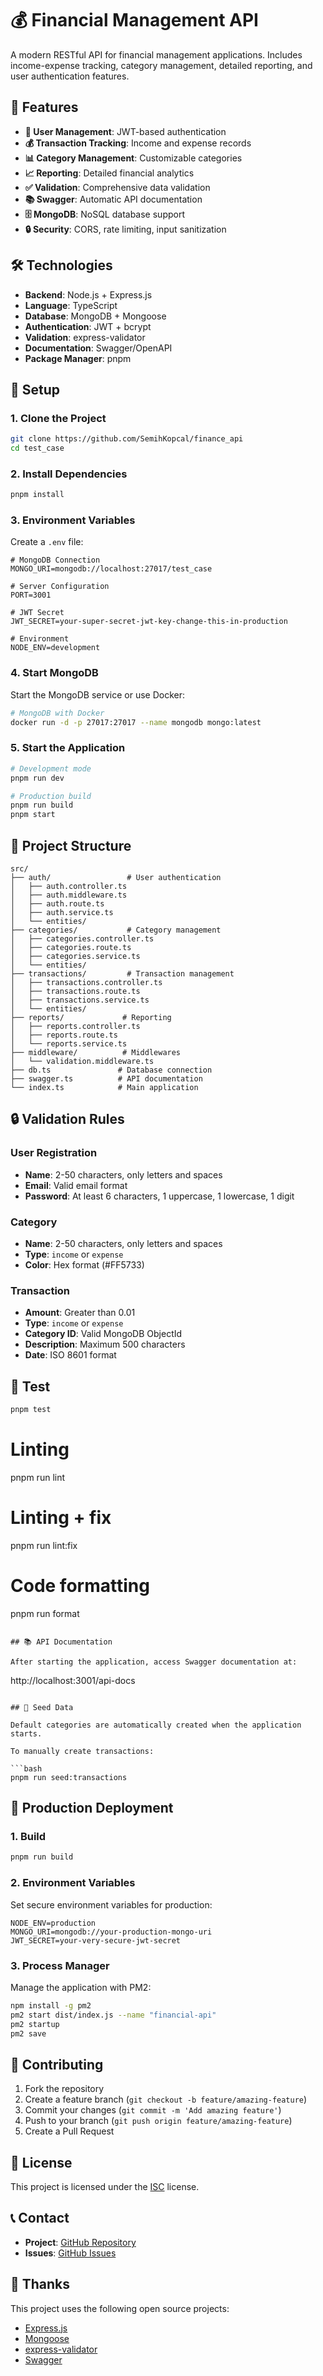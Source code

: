 # 💰 Financial Management API

A modern RESTful API for financial management applications. Includes income-expense tracking, category management, detailed reporting, and user authentication features.

## 🚀 Features

- **🔐 User Management**: JWT-based authentication
- **💰 Transaction Tracking**: Income and expense records
- **📊 Category Management**: Customizable categories
- **📈 Reporting**: Detailed financial analytics
- **✅ Validation**: Comprehensive data validation
- **📚 Swagger**: Automatic API documentation
- **🗄️ MongoDB**: NoSQL database support
- **🔒 Security**: CORS, rate limiting, input sanitization

## 🛠️ Technologies

- **Backend**: Node.js + Express.js
- **Language**: TypeScript
- **Database**: MongoDB + Mongoose
- **Authentication**: JWT + bcrypt
- **Validation**: express-validator
- **Documentation**: Swagger/OpenAPI
- **Package Manager**: pnpm

## 🚀 Setup

### 1. Clone the Project

```bash
git clone https://github.com/SemihKopcal/finance_api
cd test_case
```

### 2. Install Dependencies

```bash
pnpm install
```

### 3. Environment Variables

Create a `.env` file:

```env
# MongoDB Connection
MONGO_URI=mongodb://localhost:27017/test_case

# Server Configuration
PORT=3001

# JWT Secret
JWT_SECRET=your-super-secret-jwt-key-change-this-in-production

# Environment
NODE_ENV=development
```

### 4. Start MongoDB

Start the MongoDB service or use Docker:

```bash
# MongoDB with Docker
docker run -d -p 27017:27017 --name mongodb mongo:latest
```

### 5. Start the Application

```bash
# Development mode
pnpm run dev

# Production build
pnpm run build
pnpm start
```

## 📁 Project Structure

```
src/
├── auth/                 # User authentication
│   ├── auth.controller.ts
│   ├── auth.middleware.ts
│   ├── auth.route.ts
│   ├── auth.service.ts
│   └── entities/
├── categories/           # Category management
│   ├── categories.controller.ts
│   ├── categories.route.ts
│   ├── categories.service.ts
│   └── entities/
├── transactions/         # Transaction management
│   ├── transactions.controller.ts
│   ├── transactions.route.ts
│   ├── transactions.service.ts
│   └── entities/
├── reports/             # Reporting
│   ├── reports.controller.ts
│   ├── reports.route.ts
│   └── reports.service.ts
├── middleware/          # Middlewares
│   └── validation.middleware.ts
├── db.ts               # Database connection
├── swagger.ts          # API documentation
└── index.ts            # Main application
```

## 🔒 Validation Rules

### User Registration
- **Name**: 2-50 characters, only letters and spaces
- **Email**: Valid email format
- **Password**: At least 6 characters, 1 uppercase, 1 lowercase, 1 digit

### Category
- **Name**: 2-50 characters, only letters and spaces
- **Type**: `income` or `expense`
- **Color**: Hex format (#FF5733)

### Transaction
- **Amount**: Greater than 0.01
- **Type**: `income` or `expense`
- **Category ID**: Valid MongoDB ObjectId
- **Description**: Maximum 500 characters
- **Date**: ISO 8601 format

## 🧪 Test

```bash
pnpm test
```

# Linting
pnpm run lint

# Linting + fix
pnpm run lint:fix

# Code formatting
pnpm run format
```

## 📚 API Documentation

After starting the application, access Swagger documentation at:

```
http://localhost:3001/api-docs
```

## 🌱 Seed Data

Default categories are automatically created when the application starts.

To manually create transactions:

```bash
pnpm run seed:transactions
```

## 🚀 Production Deployment

### 1. Build

```bash
pnpm run build
```

### 2. Environment Variables

Set secure environment variables for production:

```env
NODE_ENV=production
MONGO_URI=mongodb://your-production-mongo-uri
JWT_SECRET=your-very-secure-jwt-secret
```

### 3. Process Manager

Manage the application with PM2:

```bash
npm install -g pm2
pm2 start dist/index.js --name "financial-api"
pm2 startup
pm2 save
```

## 🤝 Contributing

1. Fork the repository
2. Create a feature branch (`git checkout -b feature/amazing-feature`)
3. Commit your changes (`git commit -m 'Add amazing feature'`)
4. Push to your branch (`git push origin feature/amazing-feature`)
5. Create a Pull Request

## 📝 License

This project is licensed under the [ISC](LICENSE) license.

## 📞 Contact

- **Project**: [GitHub Repository](https://github.com/SemihKopcal/finance_api)
- **Issues**: [GitHub Issues](https://github.com/SemihKopcal/finance_api/issues)

## 🙏 Thanks

This project uses the following open source projects:

- [Express.js](https://expressjs.com/)
- [Mongoose](https://mongoosejs.com/)
- [express-validator](https://express-validator.github.io/)
- [Swagger](https://swagger.io/)